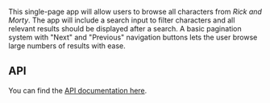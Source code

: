 

This single-page app will allow users to browse all characters from *Rick and Morty*. The app will include a search input to filter characters and all relevant results should be displayed after a search. A basic pagination system with "Next" and "Previous" navigation buttons lets the user browse large numbers of results with ease.

## API
You can find the [API documentation here](https://rickandmortyapi.com/).

